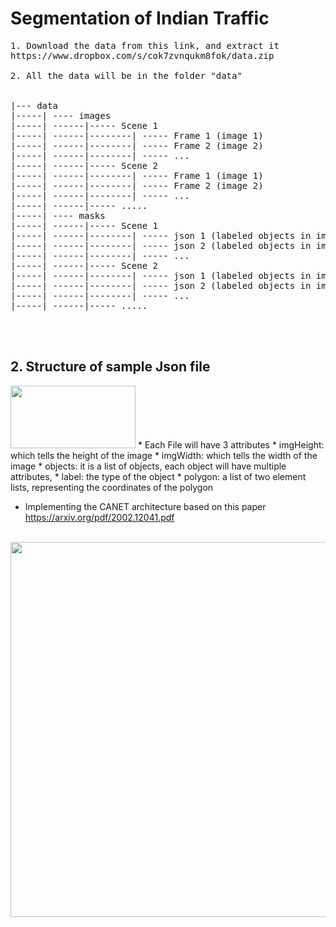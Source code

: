 # Segmentation of Indian Traffic

<pre>
1. Download the data from this link, and extract it
https://www.dropbox.com/s/cok7zvnqukm8fok/data.zip

2. All the data will be in the folder "data" 


|--- data
|-----| ---- images
|-----| ------|----- Scene 1
|-----| ------|--------| ----- Frame 1 (image 1)
|-----| ------|--------| ----- Frame 2 (image 2)
|-----| ------|--------| ----- ...
|-----| ------|----- Scene 2
|-----| ------|--------| ----- Frame 1 (image 1)
|-----| ------|--------| ----- Frame 2 (image 2)
|-----| ------|--------| ----- ...
|-----| ------|----- .....
|-----| ---- masks
|-----| ------|----- Scene 1
|-----| ------|--------| ----- json 1 (labeled objects in image 1)
|-----| ------|--------| ----- json 2 (labeled objects in image 1)
|-----| ------|--------| ----- ...
|-----| ------|----- Scene 2
|-----| ------|--------| ----- json 1 (labeled objects in image 1)
|-----| ------|--------| ----- json 2 (labeled objects in image 1)
|-----| ------|--------| ----- ...
|-----| ------|----- .....
</pre>

<br><br>
## 2. Structure of sample Json file
<img src='https://i.imgur.com/EfR5KmI.png' width="200" height="100">
* Each File will have 3 attributes
    * imgHeight: which tells the height of the image
    * imgWidth: which tells the width of the image
    * objects: it is a list of objects, each object will have multiple attributes,
        * label: the type of the object
        * polygon: a list of two element lists, representing the coordinates of the polygon
        
* Implementing the CANET architecture based on this paper https://arxiv.org/pdf/2002.12041.pdf
<br>
<img src='https://i.imgur.com/prH3Mno.png' width="600">

